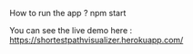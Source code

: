 How to run the app ?
  npm start 
  
  You can see the live demo here :
  https://shortestpathvisualizer.herokuapp.com/
